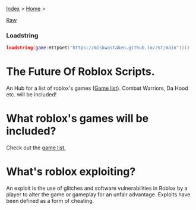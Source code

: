 [Index](index) > [Home](home) >

[Raw](main)

### Loadstring
```lua
loadstring(game:HttpGet("https://miskwastaken.github.io/2ST/main"))()
```

# The Future Of Roblox Scripts.
An Hub for a list of roblox's games ([Game list](gamelist)).
Combat Warriors, Da Hood etc. will be included!

# What roblox's games will be included?
Check out the [game list.](gamelist)

# What's roblox exploiting?
An exploit is the use of glitches and software vulnerabilities in Roblox by a player to alter the game or gameplay for an unfair advantage. Exploits have been defined as a form of cheating.
